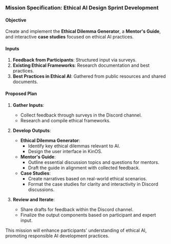 ### Mission Specification: Ethical AI Design Sprint Development

#### Objective
Create and implement the **Ethical Dilemma Generator**, a **Mentor's Guide**, and interactive **case studies** focused on ethical AI practices.

#### Inputs
1. **Feedback from Participants**: Structured input via surveys.
2. **Existing Ethical Frameworks**: Research documentation and best practices.
3. **Best Practices in Ethical AI**: Gathered from public resources and shared documents.

#### Proposed Plan
1. **Gather Inputs**:
   - Collect feedback through surveys in the Discord channel.
   - Research and compile ethical frameworks.

2. **Develop Outputs**:
   - **Ethical Dilemma Generator**:
     - Identify key ethical dilemmas relevant to AI.
     - Design the user interface in KinOS.
   - **Mentor's Guide**:
     - Outline essential discussion topics and questions for mentors.
     - Draft the guide in alignment with collected feedback.
   - **Case Studies**:
     - Create narratives based on real-world ethical scenarios.
     - Format the case studies for clarity and interactivity in Discord discussions.

3. **Review and Iterate**:
   - Share drafts for feedback within the Discord channel.
   - Finalize the output components based on participant and expert input.

This mission will enhance participants' understanding of ethical AI, promoting responsible AI development practices.